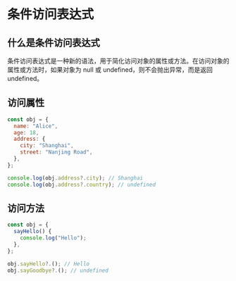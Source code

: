 # 条件访问表达式

## 什么是条件访问表达式

条件访问表达式是一种新的语法，用于简化访问对象的属性或方法。在访问对象的属性或方法时，如果对象为 null 或 undefined，则不会抛出异常，而是返回 undefined。

## 访问属性

```javascript
const obj = {
  name: "Alice",
  age: 18,
  address: {
    city: "Shanghai",
    street: "Nanjing Road",
  },
};

console.log(obj.address?.city); // Shanghai
console.log(obj.address?.country); // undefined
```

## 访问方法

```javascript
const obj = {
  sayHello() {
    console.log("Hello");
  },
};

obj.sayHello?.(); // Hello
obj.sayGoodbye?.(); // undefined
```
